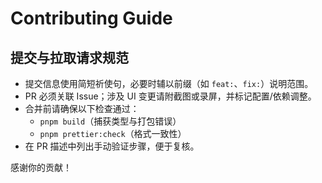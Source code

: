 # Contributing Guide

## 提交与拉取请求规范

- 提交信息使用简短祈使句，必要时辅以前缀（如 `feat:`、`fix:`）说明范围。
- PR 必须关联 Issue；涉及 UI 变更请附截图或录屏，并标记配置/依赖调整。
- 合并前请确保以下检查通过：
  - `pnpm build`（捕获类型与打包错误）
  - `pnpm prettier:check`（格式一致性）
- 在 PR 描述中列出手动验证步骤，便于复核。

感谢你的贡献！
